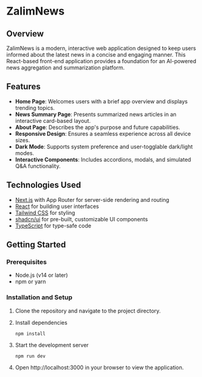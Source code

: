 # ZalimNews

## Overview

ZalimNews is a modern, interactive web application designed to keep users informed about the latest news in a concise and engaging manner. This React-based front-end application provides a foundation for an AI-powered news aggregation and summarization platform.

## Features

- **Home Page**: Welcomes users with a brief app overview and displays trending topics.
- **News Summary Page**: Presents summarized news articles in an interactive card-based layout.
- **About Page**: Describes the app's purpose and future capabilities.
- **Responsive Design**: Ensures a seamless experience across all device sizes.
- **Dark Mode**: Supports system preference and user-togglable dark/light modes.
- **Interactive Components**: Includes accordions, modals, and simulated Q&A functionality.

## Technologies Used

- [Next.js](https://nextjs.org/) with App Router for server-side rendering and routing
- [React](https://reactjs.org/) for building user interfaces
- [Tailwind CSS](https://tailwindcss.com/) for styling
- [shadcn/ui](https://ui.shadcn.com/) for pre-built, customizable UI components
- [TypeScript](https://www.typescriptlang.org/) for type-safe code

## Getting Started

### Prerequisites

- Node.js (v14 or later)
- npm or yarn

### Installation and Setup

1. Clone the repository and navigate to the project directory.

2. Install dependencies
   ```
   npm install
   ```

3. Start the development server
   ```
   npm run dev
   ```

4. Open http://localhost:3000 in your browser to view the application.
